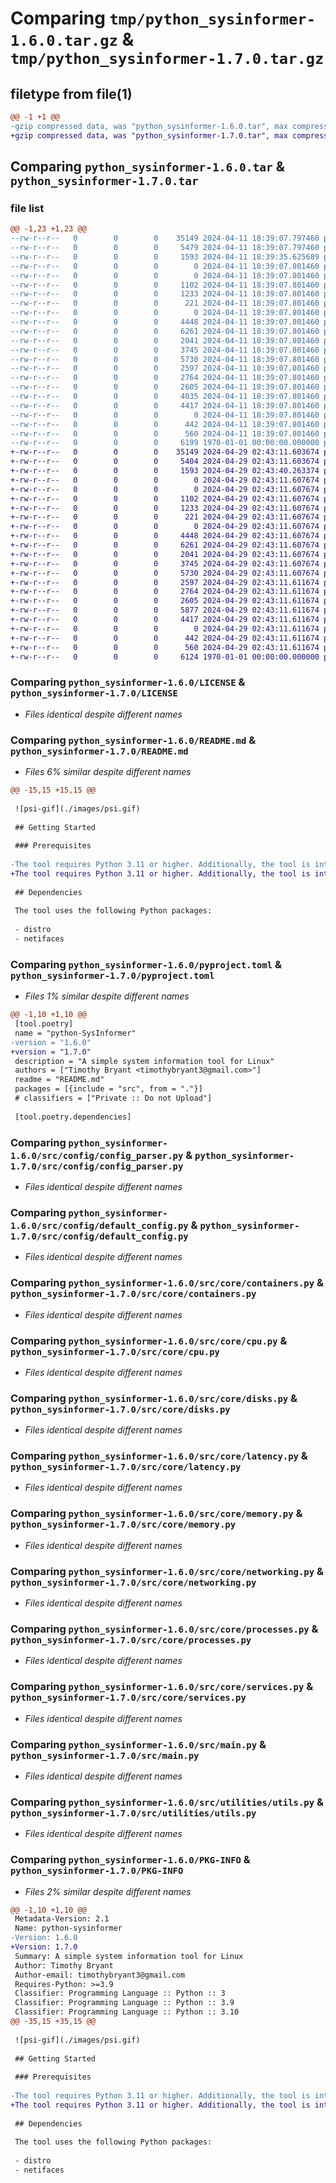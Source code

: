 # Comparing `tmp/python_sysinformer-1.6.0.tar.gz` & `tmp/python_sysinformer-1.7.0.tar.gz`

## filetype from file(1)

```diff
@@ -1 +1 @@
-gzip compressed data, was "python_sysinformer-1.6.0.tar", max compression
+gzip compressed data, was "python_sysinformer-1.7.0.tar", max compression
```

## Comparing `python_sysinformer-1.6.0.tar` & `python_sysinformer-1.7.0.tar`

### file list

```diff
@@ -1,23 +1,23 @@
--rw-r--r--   0        0        0    35149 2024-04-11 18:39:07.797460 python_sysinformer-1.6.0/LICENSE
--rw-r--r--   0        0        0     5479 2024-04-11 18:39:07.797460 python_sysinformer-1.6.0/README.md
--rw-r--r--   0        0        0     1593 2024-04-11 18:39:35.625689 python_sysinformer-1.6.0/pyproject.toml
--rw-r--r--   0        0        0        0 2024-04-11 18:39:07.801460 python_sysinformer-1.6.0/src/__init__.py
--rw-r--r--   0        0        0        0 2024-04-11 18:39:07.801460 python_sysinformer-1.6.0/src/config/__init__.py
--rw-r--r--   0        0        0     1102 2024-04-11 18:39:07.801460 python_sysinformer-1.6.0/src/config/config_parser.py
--rw-r--r--   0        0        0     1233 2024-04-11 18:39:07.801460 python_sysinformer-1.6.0/src/config/default_config.py
--rw-r--r--   0        0        0      221 2024-04-11 18:39:07.801460 python_sysinformer-1.6.0/src/constants.py
--rw-r--r--   0        0        0        0 2024-04-11 18:39:07.801460 python_sysinformer-1.6.0/src/core/__init__.py
--rw-r--r--   0        0        0     4448 2024-04-11 18:39:07.801460 python_sysinformer-1.6.0/src/core/containers.py
--rw-r--r--   0        0        0     6261 2024-04-11 18:39:07.801460 python_sysinformer-1.6.0/src/core/cpu.py
--rw-r--r--   0        0        0     2041 2024-04-11 18:39:07.801460 python_sysinformer-1.6.0/src/core/disks.py
--rw-r--r--   0        0        0     3745 2024-04-11 18:39:07.801460 python_sysinformer-1.6.0/src/core/latency.py
--rw-r--r--   0        0        0     5730 2024-04-11 18:39:07.801460 python_sysinformer-1.6.0/src/core/memory.py
--rw-r--r--   0        0        0     2597 2024-04-11 18:39:07.801460 python_sysinformer-1.6.0/src/core/networking.py
--rw-r--r--   0        0        0     2764 2024-04-11 18:39:07.801460 python_sysinformer-1.6.0/src/core/processes.py
--rw-r--r--   0        0        0     2605 2024-04-11 18:39:07.801460 python_sysinformer-1.6.0/src/core/services.py
--rw-r--r--   0        0        0     4035 2024-04-11 18:39:07.801460 python_sysinformer-1.6.0/src/core/system.py
--rw-r--r--   0        0        0     4417 2024-04-11 18:39:07.801460 python_sysinformer-1.6.0/src/main.py
--rw-r--r--   0        0        0        0 2024-04-11 18:39:07.801460 python_sysinformer-1.6.0/src/utilities/__init__.py
--rw-r--r--   0        0        0      442 2024-04-11 18:39:07.801460 python_sysinformer-1.6.0/src/utilities/exceptions.py
--rw-r--r--   0        0        0      560 2024-04-11 18:39:07.801460 python_sysinformer-1.6.0/src/utilities/utils.py
--rw-r--r--   0        0        0     6199 1970-01-01 00:00:00.000000 python_sysinformer-1.6.0/PKG-INFO
+-rw-r--r--   0        0        0    35149 2024-04-29 02:43:11.603674 python_sysinformer-1.7.0/LICENSE
+-rw-r--r--   0        0        0     5404 2024-04-29 02:43:11.603674 python_sysinformer-1.7.0/README.md
+-rw-r--r--   0        0        0     1593 2024-04-29 02:43:40.263374 python_sysinformer-1.7.0/pyproject.toml
+-rw-r--r--   0        0        0        0 2024-04-29 02:43:11.607674 python_sysinformer-1.7.0/src/__init__.py
+-rw-r--r--   0        0        0        0 2024-04-29 02:43:11.607674 python_sysinformer-1.7.0/src/config/__init__.py
+-rw-r--r--   0        0        0     1102 2024-04-29 02:43:11.607674 python_sysinformer-1.7.0/src/config/config_parser.py
+-rw-r--r--   0        0        0     1233 2024-04-29 02:43:11.607674 python_sysinformer-1.7.0/src/config/default_config.py
+-rw-r--r--   0        0        0      221 2024-04-29 02:43:11.607674 python_sysinformer-1.7.0/src/constants.py
+-rw-r--r--   0        0        0        0 2024-04-29 02:43:11.607674 python_sysinformer-1.7.0/src/core/__init__.py
+-rw-r--r--   0        0        0     4448 2024-04-29 02:43:11.607674 python_sysinformer-1.7.0/src/core/containers.py
+-rw-r--r--   0        0        0     6261 2024-04-29 02:43:11.607674 python_sysinformer-1.7.0/src/core/cpu.py
+-rw-r--r--   0        0        0     2041 2024-04-29 02:43:11.607674 python_sysinformer-1.7.0/src/core/disks.py
+-rw-r--r--   0        0        0     3745 2024-04-29 02:43:11.607674 python_sysinformer-1.7.0/src/core/latency.py
+-rw-r--r--   0        0        0     5730 2024-04-29 02:43:11.607674 python_sysinformer-1.7.0/src/core/memory.py
+-rw-r--r--   0        0        0     2597 2024-04-29 02:43:11.611674 python_sysinformer-1.7.0/src/core/networking.py
+-rw-r--r--   0        0        0     2764 2024-04-29 02:43:11.611674 python_sysinformer-1.7.0/src/core/processes.py
+-rw-r--r--   0        0        0     2605 2024-04-29 02:43:11.611674 python_sysinformer-1.7.0/src/core/services.py
+-rw-r--r--   0        0        0     5877 2024-04-29 02:43:11.611674 python_sysinformer-1.7.0/src/core/system.py
+-rw-r--r--   0        0        0     4417 2024-04-29 02:43:11.611674 python_sysinformer-1.7.0/src/main.py
+-rw-r--r--   0        0        0        0 2024-04-29 02:43:11.611674 python_sysinformer-1.7.0/src/utilities/__init__.py
+-rw-r--r--   0        0        0      442 2024-04-29 02:43:11.611674 python_sysinformer-1.7.0/src/utilities/exceptions.py
+-rw-r--r--   0        0        0      560 2024-04-29 02:43:11.611674 python_sysinformer-1.7.0/src/utilities/utils.py
+-rw-r--r--   0        0        0     6124 1970-01-01 00:00:00.000000 python_sysinformer-1.7.0/PKG-INFO
```

### Comparing `python_sysinformer-1.6.0/LICENSE` & `python_sysinformer-1.7.0/LICENSE`

 * *Files identical despite different names*

### Comparing `python_sysinformer-1.6.0/README.md` & `python_sysinformer-1.7.0/README.md`

 * *Files 6% similar despite different names*

```diff
@@ -15,15 +15,15 @@
 
 ![psi-gif](./images/psi.gif)
 
 ## Getting Started
 
 ### Prerequisites
 
-The tool requires Python 3.11 or higher. Additionally, the tool is inteneded to be used on Linux systems only. It will work on macOS systems, but may not be able to retrieve all information. The tool is not intended to be used on Windows systems.
+The tool requires Python 3.11 or higher. Additionally, the tool is inteneded to be used on Linux and macOS systems. The tool is not intended to be used on Windows systems.
 
 ## Dependencies
 
 The tool uses the following Python packages:
 
 - distro
 - netifaces
```

### Comparing `python_sysinformer-1.6.0/pyproject.toml` & `python_sysinformer-1.7.0/pyproject.toml`

 * *Files 1% similar despite different names*

```diff
@@ -1,10 +1,10 @@
 [tool.poetry]
 name = "python-SysInformer"
-version = "1.6.0"
+version = "1.7.0"
 description = "A simple system information tool for Linux"
 authors = ["Timothy Bryant <timothybryant3@gmail.com>"]
 readme = "README.md"
 packages = [{include = "src", from = "."}]
 # classifiers = ["Private :: Do not Upload"]
 
 [tool.poetry.dependencies]
```

### Comparing `python_sysinformer-1.6.0/src/config/config_parser.py` & `python_sysinformer-1.7.0/src/config/config_parser.py`

 * *Files identical despite different names*

### Comparing `python_sysinformer-1.6.0/src/config/default_config.py` & `python_sysinformer-1.7.0/src/config/default_config.py`

 * *Files identical despite different names*

### Comparing `python_sysinformer-1.6.0/src/core/containers.py` & `python_sysinformer-1.7.0/src/core/containers.py`

 * *Files identical despite different names*

### Comparing `python_sysinformer-1.6.0/src/core/cpu.py` & `python_sysinformer-1.7.0/src/core/cpu.py`

 * *Files identical despite different names*

### Comparing `python_sysinformer-1.6.0/src/core/disks.py` & `python_sysinformer-1.7.0/src/core/disks.py`

 * *Files identical despite different names*

### Comparing `python_sysinformer-1.6.0/src/core/latency.py` & `python_sysinformer-1.7.0/src/core/latency.py`

 * *Files identical despite different names*

### Comparing `python_sysinformer-1.6.0/src/core/memory.py` & `python_sysinformer-1.7.0/src/core/memory.py`

 * *Files identical despite different names*

### Comparing `python_sysinformer-1.6.0/src/core/networking.py` & `python_sysinformer-1.7.0/src/core/networking.py`

 * *Files identical despite different names*

### Comparing `python_sysinformer-1.6.0/src/core/processes.py` & `python_sysinformer-1.7.0/src/core/processes.py`

 * *Files identical despite different names*

### Comparing `python_sysinformer-1.6.0/src/core/services.py` & `python_sysinformer-1.7.0/src/core/services.py`

 * *Files identical despite different names*

### Comparing `python_sysinformer-1.6.0/src/main.py` & `python_sysinformer-1.7.0/src/main.py`

 * *Files identical despite different names*

### Comparing `python_sysinformer-1.6.0/src/utilities/utils.py` & `python_sysinformer-1.7.0/src/utilities/utils.py`

 * *Files identical despite different names*

### Comparing `python_sysinformer-1.6.0/PKG-INFO` & `python_sysinformer-1.7.0/PKG-INFO`

 * *Files 2% similar despite different names*

```diff
@@ -1,10 +1,10 @@
 Metadata-Version: 2.1
 Name: python-sysinformer
-Version: 1.6.0
+Version: 1.7.0
 Summary: A simple system information tool for Linux
 Author: Timothy Bryant
 Author-email: timothybryant3@gmail.com
 Requires-Python: >=3.9
 Classifier: Programming Language :: Python :: 3
 Classifier: Programming Language :: Python :: 3.9
 Classifier: Programming Language :: Python :: 3.10
@@ -35,15 +35,15 @@
 
 ![psi-gif](./images/psi.gif)
 
 ## Getting Started
 
 ### Prerequisites
 
-The tool requires Python 3.11 or higher. Additionally, the tool is inteneded to be used on Linux systems only. It will work on macOS systems, but may not be able to retrieve all information. The tool is not intended to be used on Windows systems.
+The tool requires Python 3.11 or higher. Additionally, the tool is inteneded to be used on Linux and macOS systems. The tool is not intended to be used on Windows systems.
 
 ## Dependencies
 
 The tool uses the following Python packages:
 
 - distro
 - netifaces
```

